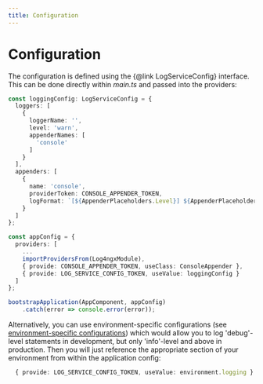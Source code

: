 ```yaml
---
title: Configuration
---
```

# Configuration

The configuration is defined using the {@link LogServiceConfig} interface.  This can be done directly within _main.ts_ and passed into the providers:

``` typescript
const loggingConfig: LogServiceConfig = {
  loggers: [
    {
      loggerName: '',
      level: 'warn',
      appenderNames: [
        'console'
      ]
    }
  ],
  appenders: [
    {
      name: 'console',
      providerToken: CONSOLE_APPENDER_TOKEN,
      logFormat: `[${AppenderPlaceholders.Level}] ${AppenderPlaceholders.Logger} ${AppenderPlaceholders.Message}${AppenderPlaceholders.Error}`
    }
  ]
};

const appConfig = {
  providers: [
    ...
    importProvidersFrom(Log4ngxModule),
    { provide: CONSOLE_APPENDER_TOKEN, useClass: ConsoleAppender },
    { provide: LOG_SERVICE_CONFIG_TOKEN, useValue: loggingConfig }
  ]
};

bootstrapApplication(AppComponent, appConfig)
    .catch(error => console.error(error));
```

Alternatively, you can use environment-specific configurations (see [environment-specific configurations](https://angular.dev/tools/cli/environments#using-environment-specific-variables-in-your-app)) which would allow you to log 'debug'-level statements in development, but only 'info'-level and above in production.  Then you will just reference the appropriate section of your environment from within the application config:

``` typescript
  { provide: LOG_SERVICE_CONFIG_TOKEN, useValue: environment.logging }
```
